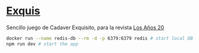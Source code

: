 # [Exquis](https://exquis.vercel.app)

Sencillo juego de Cadaver Exquisito, para la revista [Los Años 20](https://losanios20.substack.com/)

```sh
docker run --name redis-db --rm -d -p 6379:6379 redis # start local DB
npm run dev # start the app
```
